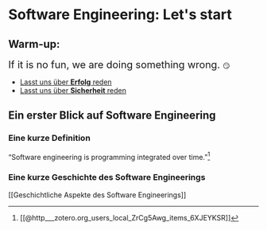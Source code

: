 # Software Engineering: Let's start

## Warm-up: 

<span style="font-size:20px;"> If it is no fun, we are doing something wrong. </span> :smirk:

* [Lasst uns über **Erfolg** reden](Interaction/Was-macht%20Erfolg-aus.md)
* [Lasst uns über **Sicherheit** reden](Interaction/Eine-Umgebung-in-der-man-sich-sicher-f%C3%BChlt.md)


## Ein erster Blick auf Software Engineering

### Eine kurze Definition

“Software engineering is programming integrated over time.”[^1]


### Eine kurze Geschichte des Software Engineerings

[[Geschichtliche Aspekte des Software Engineerings]]



[^1]:  [[@http___zotero.org_users_local_ZrCg5Awg_items_6XJEYKSR]]